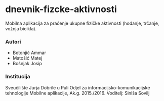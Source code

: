 # dnevnik-fizcke-aktivnosti
Mobilna aplikacija za praćenje ukupne fizičke aktivnosti (hodanje, trčanje, vožnja bicikla).

### Autori
- Botonjić	Ammar
- Matošić	Matej
- Bošnjak	Josip

### Institucija
Sveučilište Jurja Dobrile u Puli 
Odjel za informacijsko-komunikacijske tehnologije 
Mobilne aplikacije, Ak.g. 2015./2016. 
Voditelj: Siniša Sovilj



